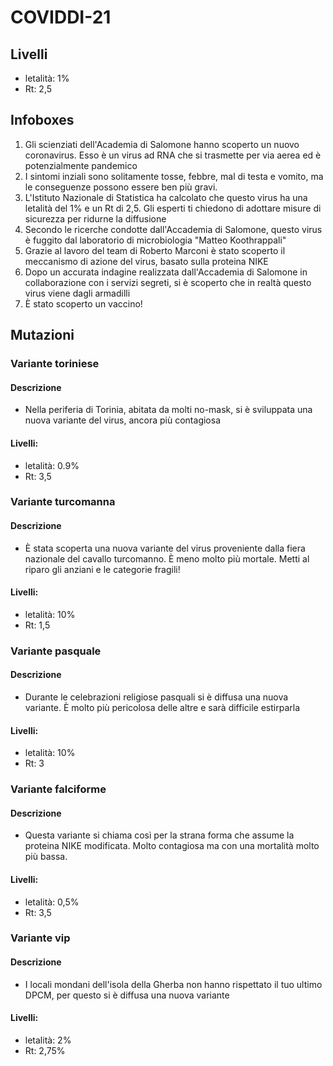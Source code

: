 # COVIDDI-21
## Livelli
* letalità: 1%
* Rt: 2,5

## Infoboxes
1. Gli scienziati dell'Academia di Salomone hanno scoperto un nuovo coronavirus. Esso è un virus ad RNA che si trasmette per via aerea ed è potenzialmente pandemico
2. I sintomi inziali sono solitamente tosse, febbre, mal di testa e vomito, ma le conseguenze possono essere ben più gravi.
3. L'Istituto Nazionale di Statistica ha calcolato che questo virus ha una letalità del 1% e un Rt di 2,5. Gli esperti ti chiedono di adottare misure di sicurezza per ridurne la diffusione
4. Secondo le ricerche condotte dall'Accademia di Salomone, questo virus è fuggito dal laboratorio di microbiologia "Matteo Koothrappali"
5. Grazie al lavoro del team di Roberto Marconi è stato scoperto il meccanismo di azione del virus, basato sulla proteina NIKE
6. Dopo un accurata indagine realizzata dall'Accademia di Salomone in collaborazione con i servizi segreti, si è scoperto che in realtà questo virus viene dagli armadilli
7. È stato scoperto un vaccino!

## Mutazioni

### Variante toriniese

#### Descrizione
* Nella periferia di Torinia, abitata da molti no-mask, si è sviluppata una nuova variante del virus, ancora più contagiosa

#### Livelli:
* letalità: 0.9%
* Rt: 3,5

### Variante turcomanna

#### Descrizione
* È stata scoperta una nuova variante del virus proveniente dalla fiera nazionale del cavallo turcomanno. È meno molto più mortale. Metti al riparo gli anziani e le categorie fragili!
#### Livelli:
* letalità: 10%
* Rt: 1,5

### Variante pasquale

#### Descrizione
* Durante le celebrazioni religiose pasquali si è diffusa una nuova variante. È molto più pericolosa delle altre e sarà difficile estirparla

#### Livelli:
* letalità: 10%
* Rt: 3

### Variante falciforme

#### Descrizione
* Questa variante si chiama così per la strana forma che assume la proteina NIKE modificata. Molto contagiosa ma con una mortalità molto più bassa.

#### Livelli:
* letalità: 0,5%
* Rt: 3,5

### Variante vip

#### Descrizione
* I locali mondani dell'isola della Gherba non hanno rispettato il tuo ultimo DPCM, per questo si è diffusa una nuova variante

#### Livelli:
* letalità: 2%
* Rt: 2,75%
